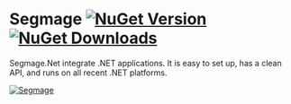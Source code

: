 # Segmage [![NuGet Version](http://img.shields.io/nuget/v/Segmage.svg?style=flat)](https://www.nuget.org/packages/Segmage/) [![NuGet Downloads](https://img.shields.io/nuget/dt/segmage.svg)](https://www.nuget.org/packages/Segmage/) 

Segmage.Net integrate .NET applications. It is easy to set up, has a clean API, and runs on all recent .NET platforms.

[![Segmage](https://avatars.githubusercontent.com/u/153565656?v=4)](https://www.segmage.com)
